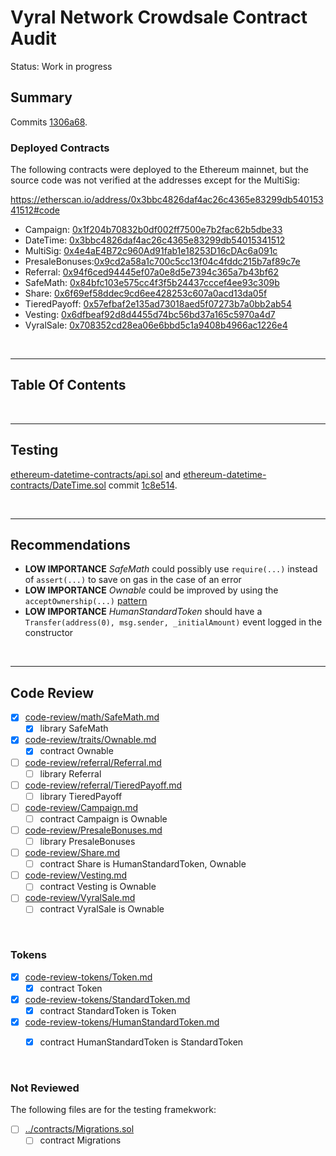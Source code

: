 # Vyral Network Crowdsale Contract Audit

Status: Work in progress

## Summary

Commits [1306a68](https://github.com/vyralnetwork/vyral/commit/1306a688cddba31cce19b0cb149b2f4e38aa54bb).

### Deployed Contracts

The following contracts were deployed to the Ethereum mainnet, but the source code was not verified at the addresses except for the MultiSig:

https://etherscan.io/address/0x3bbc4826daf4ac26c4365e83299db54015341512#code

* Campaign:      [0x1f204b70832b0df002ff7500e7b2fac62b5dbe33](https://etherscan.io/address/0x1f204b70832b0df002ff7500e7b2fac62b5dbe33#code)
* DateTime:      [0x3bbc4826daf4ac26c4365e83299db54015341512](https://etherscan.io/address/0x3bbc4826daf4ac26c4365e83299db54015341512#code)
* MultiSig:      [0x4e4aE4B72c960Ad91fab1e18253D16cDAc6a091c](https://etherscan.io/address/0x4e4aE4B72c960Ad91fab1e18253D16cDAc6a091c#code)
* PresaleBonuses:[0x9cd2a58a1c700c5cc13f04c4fddc215b7af89c7e](https://etherscan.io/address/0x9cd2a58a1c700c5cc13f04c4fddc215b7af89c7e#code)
* Referral:      [0x94f6ced94445ef07a0e8d5e7394c365a7b43bf62](https://etherscan.io/address/0x94f6ced94445ef07a0e8d5e7394c365a7b43bf62#code)
* SafeMath:      [0x84bfc103e575cc4f3f5b24437cccef4ee93c309b](https://etherscan.io/address/0x84bfc103e575cc4f3f5b24437cccef4ee93c309b#code)
* Share:         [0x6f69ef58ddec9cd6ee428253c607a0acd13da05f](https://etherscan.io/address/0x6f69ef58ddec9cd6ee428253c607a0acd13da05f#code)
* TieredPayoff:  [0x57efbaf2e135ad73018aed5f07273b7a0bb2ab54](https://etherscan.io/address/0x57efbaf2e135ad73018aed5f07273b7a0bb2ab54#code)
* Vesting:       [0x6dfbeaf92d8d4455d74bc56bd37a165c5970a4d7](https://etherscan.io/address/0x6dfbeaf92d8d4455d74bc56bd37a165c5970a4d7#code)
* VyralSale:     [0x708352cd28ea06e6bbd5c1a9408b4966ac1226e4](https://etherscan.io/address/0x708352cd28ea06e6bbd5c1a9408b4966ac1226e4#code)


<br />

<hr />

## Table Of Contents

<br />

<hr />

## Testing

[ethereum-datetime-contracts/api.sol](ethereum-datetime-contracts/api.sol) and [ethereum-datetime-contracts/DateTime.sol](ethereum-datetime-contracts/DateTime.sol) commit
[1c8e514](https://github.com/pipermerriam/ethereum-datetime/commit/1c8e514adc57673d367ab91af4fd86186f1ea7f4).

<br />

<hr />

## Recommendations

* **LOW IMPORTANCE** *SafeMath* could possibly use `require(...)` instead of `assert(...)` to save on gas in the case of an error
* **LOW IMPORTANCE** *Ownable* could be improved by using the `acceptOwnership(...)` [pattern](https://github.com/openanx/OpenANXToken/blob/master/contracts/Owned.sol#L51-L55)
* **LOW IMPORTANCE** *HumanStandardToken* should have a `Transfer(address(0), msg.sender, _initialAmount)` event logged in the constructor

<br />

<hr />

## Code Review

* [x] [code-review/math/SafeMath.md](code-review/math/SafeMath.md)
  * [x] library SafeMath
* [x] [code-review/traits/Ownable.md](code-review/traits/Ownable.md)
  * [x] contract Ownable
* [ ] [code-review/referral/Referral.md](code-review/referral/Referral.md)
  * [ ] library Referral
* [ ] [code-review/referral/TieredPayoff.md](code-review/referral/TieredPayoff.md)
  * [ ] library TieredPayoff
* [ ] [code-review/Campaign.md](code-review/Campaign.md)
  * [ ] contract Campaign is Ownable
* [ ] [code-review/PresaleBonuses.md](code-review/PresaleBonuses.md)
  * [ ] library PresaleBonuses
* [ ] [code-review/Share.md](code-review/Share.md)
  * [ ] contract Share is HumanStandardToken, Ownable
* [ ] [code-review/Vesting.md](code-review/Vesting.md)
  * [ ] contract Vesting is Ownable
* [ ] [code-review/VyralSale.md](code-review/VyralSale.md)
  * [ ] contract VyralSale is Ownable

<br />

### Tokens

* [x] [code-review-tokens/Token.md](code-review-tokens/Token.md)
  * [x] contract Token
* [x] [code-review-tokens/StandardToken.md](code-review-tokens/StandardToken.md)
  * [x] contract StandardToken is Token
* [x] [code-review-tokens/HumanStandardToken.md](code-review-tokens/HumanStandardToken.md)
  * [x] contract HumanStandardToken is StandardToken


<br />

### Not Reviewed

The following files are for the testing framekwork:

* [ ] [../contracts/Migrations.sol](../contracts/Migrations.sol)
  * [ ] contract Migrations
